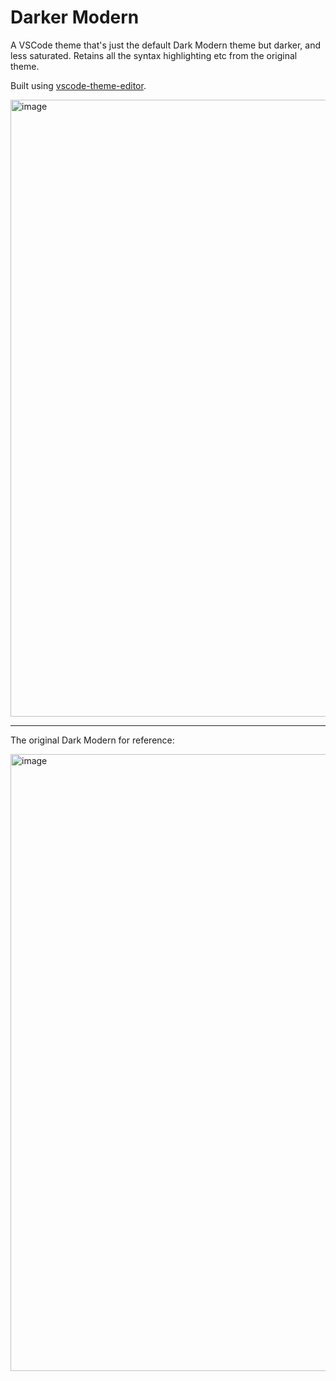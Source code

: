 # Darker Modern

A VSCode theme that's just the default Dark Modern theme but darker, and less saturated. Retains all the syntax highlighting etc from the original theme.

Built using [vscode-theme-editor](https://github.com/f0e/vscode-theme-editor).

<img width="1552" height="987" alt="image" src="https://github.com/user-attachments/assets/e42e1175-3b3a-4677-85e9-3471f3e18b93" />

---

The original Dark Modern for reference:

<img width="1552" height="987" alt="image" src="https://github.com/user-attachments/assets/df20cd13-1e69-48bf-875c-efeca56388d8" />
